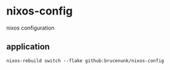 # nixos-config
nixos configuration

## application

`nixos-rebuild switch --flake github:brucenunk/nixos-config`
